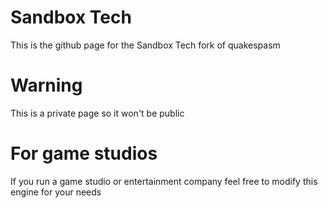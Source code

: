 # Sandbox Tech
This is the github page for the Sandbox Tech fork of quakespasm

# Warning
This is a private page so it won't be public

# For game studios
If you run a game studio or entertainment company feel free to modify this engine for your needs  



